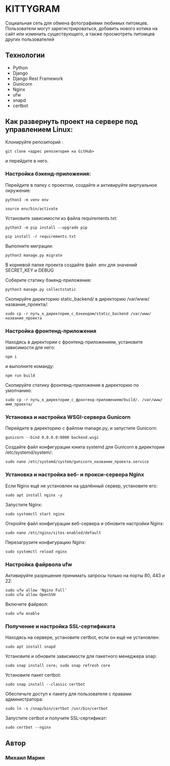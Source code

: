 # KITTYGRAM
Социальная сеть для обмена фотографиями любимых питомцев. 
Пользователи могут зарегистрироваться, добавить нового котика на сайт или изменить существующего, а также просмотреть питомцев других пользователей


## Технологии
- Python
- Django
- Django Rest Framework
- Gunicorn
- Nginx
- ufw
- snapd
- certbot


## Как развернуть проект на сервере под управлением Linux:

Клонируйте репозиторий :

```
git clone <адрес репозитория на GitHub>
```
и перейдите в него.


### Настройка бэкенд-приложения:
Перейдите в папку с проектом, создайте и активируйте виртуальное окружение:
```
python3 -m venv env
```
```
source env/bin/activate
```

Установите зависимости из файла requirements.txt:
```
python3 -m pip install --upgrade pip
```
```
pip install -r requirements.txt
```

Выполните миграции:
```
python3 manage.py migrate
```

В корневой папке проекта создайте файл .env для значений SECRET_KEY и DEBUG

Соберите статику бэкенд-приложения:
```
python3 manage.py collectstatic
```

Скопируйте директорию static_backend/ в директорию /var/www/название_проекта/:
```
sudo cp -r путь_к_директории_с_бэкендом/static_backend /var/www/название_проекта
```

### Настройка фронтенд-приложения

Находясь в директории с фронтенд-приложением, установите зависимости для него:

```
npm i
```
и выполните команду:

```
npm run build
```
Скопируйте статику фронтенд-приложения в директорию по умолчанию:

```
sudo cp -r путь_к_директории_с_фронтенд-приложением/build/. /var/www/имя_проекта/
```

### Установка и настройка WSGI-сервера Gunicorn

Перейдите в директорию с файлом manage.py, и запустите Gunicorn:
```
gunicorn --bind 0.0.0.0:8000 backend.wsgi
```
Создайте файл конфигурации юнита systemd для Gunicorn в директории
/etc/systemd/system/:

```
sudo nano /etc/systemd/system/gunicorn_название_проекта.service
```

### Установка и настройка веб- и прокси-сервера Nginx

Если Nginx ещё не установлен на удалённый сервер, установите его:
```
sudo apt install nginx -y
```
Запустите Nginx:
```
sudo systemctl start nginx
```

Откройте файл конфигурации веб-сервера и обновите настройки Nginx:
```
sudo nano /etc/nginx/sites-enabled/default
```
Перезагрузите конфигурацию Nginx:
```
sudo systemctl reload nginx
```

### Настройка файрвола ufw

Активируйте разрешение принимать запросы только на порты 80, 443 и 22:

```
sudo ufw allow 'Nginx Full'
sudo ufw allow OpenSSH
```
Включите файрвол:
```
sudo ufw enable
```

### Получение и настройка SSL-сертификата

Находясь на сервере, установите certbot, если он ещё не установлен:
```
sudo apt install snapd
```

Установите и обновите зависимости для пакетного менеджера snap:
```
sudo snap install core; sudo snap refresh core
```

Установите пакет certbot:
```
sudo snap install --classic certbot
```

Обеспечьте доступ к пакету для пользователя с правами администратора:
```
sudo ln -s /snap/bin/certbot /usr/bin/certbot
```

Запустите certbot и получите SSL-сертификат:
```
sudo certbot --nginx
```


## Автор
### Михаил Марин